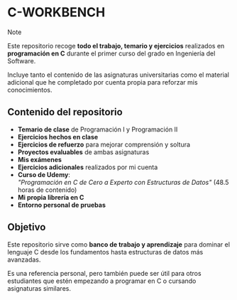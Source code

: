 # C-WORKBENCH

> [!NOTE]
> Este repositorio recoge **todo el trabajo, temario y ejercicios** realizados en **programación en C** durante el primer curso del grado en Ingeniería del Software.

Incluye tanto el contenido de las asignaturas universitarias como el material adicional que he completado por cuenta propia para reforzar mis conocimientos.

## Contenido del repositorio

- **Temario de clase** de Programación I y Programación II
- **Ejercicios hechos en clase** 
- **Ejercicios de refuerzo** para mejorar comprensión y soltura
- **Proyectos evaluables** de ambas asignaturas
- **Mis exámenes**
- **Ejercicios adicionales** realizados por mi cuenta
- **Curso de Udemy**:  
  *"Programación en C de Cero a Experto con Estructuras de Datos"* (48.5 horas de contenido)
- **Mi propia librería en C**
- **Entorno personal de pruebas**

## Objetivo

Este repositorio sirve como **banco de trabajo y aprendizaje** para dominar el lenguaje C desde los fundamentos hasta estructuras de datos más avanzadas.

Es una referencia personal, pero también puede ser útil para otros estudiantes que estén empezando a programar en C o cursando asignaturas similares.
